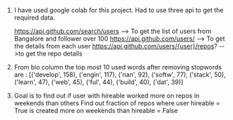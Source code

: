 1. I have used google colab for this project. Had to use three api to get the required data.
   
    https://api.github.com/search/users --> To get the list of users from Bangalore and follower over 100
    https://api.github.com/users/  --> To get the details from each user
    https://api.github.com/users/{user}/repos? -->to get the repo details
  
2. From bio column the top most 10 used words after removing stopwords are :
[('develop', 158),
 ('engin', 117),
 ('nan', 92),
 ('softw', 77),
 ('stack', 50),
 ('learn', 47),
 ('web', 45),
 ('ful', 44),
 ('build', 40),
 ('dat', 39)]
   
3. Goal is to find out if user with hireable worked more on repos in weekends than others
   Find out fraction of repos where user hireable = True is created more on weekends than hireable = False
